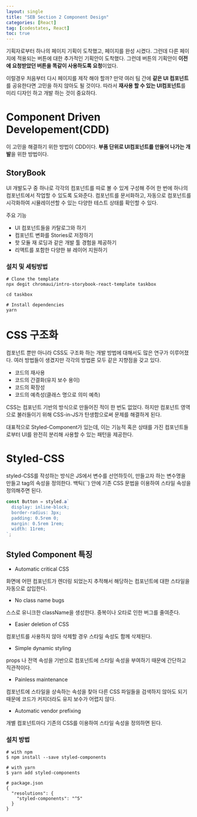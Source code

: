 ```yaml
---
layout: single
title: "SEB Section 2 Component Design"
categories: [React]
tag: [codestates, React]
toc: true
---
```


기획자로부터 하나의 페이지 기획이 도착했고, 페이지를 완성 시켰다. 그런데 다른 페이지에 적용되는 버튼에 대한 추가적인 기획안이 도착했다. 그런데 버튼의 기획안이 **이전에 요청받았던 버튼을 똑같이 사용하도록 요청**이었다.

이럴경우 처음부터 다시 페이지를 제작 해야 할까? 만약 여러 팀 간에 **같은 UI 컴포넌트**를 공유한다면 고민을 하지 않아도 될 것이다. 따라서 **재사용 할 수 있는 UI컴포넌트**를 미리 디자인 하고 개발 하는 것이 중요하다.

# Component Driven Developement(CDD)

이 고민을 해결하기 위한 방법이 CDD이다. **부품 단위로 UI컴포넌트를 만들어 나가는 개발**을 위한 방법이다.

## StoryBook

UI 개발도구 중 하나로 각각의 컴포넌트를 따로 볼 수 있게 구성해 주어 한 번에 하나의 컴포넌트에서 작업할 수 있도록 도와준다. 컴포넌트를 문서화하고, 자동으로 컴포넌트를 시각화하여 시뮬레이션할 수 있는 다양한 테스트 상태를 확인할 수 있다.

주요 기능

- UI 컴포넌트들을 카탈로그와 하기
- 컴포넌트 변화를 Stories로 저장하기
- 핫 모듈 재 로딩과 같은 개발 툴 경험을 제공하기
- 리액트를 포함한 다양한 뷰 레이어 지원하기

### 설치 및 세팅방법

```
# Clone the template
npx degit chromaui/intro-storybook-react-template taskbox

cd taskbox

# Install dependencies
yarn
```

# CSS 구조화

컴포넌트 뿐만 아니라 CSS도 구조화 하는 개발 방법에 대해서도 많은 연구가 이루어졌다. 여러 방법들이 생겼지만 각각의 방법론 모두 같은 지향점을 갖고 있다.

- 코드의 재사용
- 코드의 간결화(유지 보수 용이)
- 코드의 확장성
- 코드의 예측성(클래스 명으로 의미 예측)

CSS는 컴포넌트 기반의 방식으로 만들어진 적이 한 번도 없었다. 하지만 컴포넌트 영역으로 불러들이기 위해 CSS-in-JS가 탄생함으로써 문제를 해결하게 된다.

대표적으로 Styled-Component가 있는데, 이는 기능적 혹은 상태를 가진 컴포넌트들로부터 UI를 완전히 분리해 사용할 수 있는 패턴을 제공한다.

# Styled-CSS

styled-CSS를 작성하는 방식은 JS에서 변수를 선언하듯이, 만들고자 하는 변수명을 만들고 tag의 속성을 정의한다. 백틱(``) 안에 기존 CSS 문법을 이용하여 스타일 속성을 정의해주면 된다.

```js
const Button = styled.a`
  display: inline-block;
  border-radius: 3px;
  padding: 0.5rem 0;
  margin: 0.5rem 1rem;
  width: 11rem;
`;
```

## Styled Component 특징

- Automatic critical CSS

화면에 어떤 컴포넌트가 렌더링 되었는지 추적해서 해당하는 컴포넌트에 대한 스타일을 자동으로 삽입한다.

- No class name bugs

스스로 유니크한 className을 생성한다. 중복이나 오타로 인한 버그를 줄여준다.

- Easier deletion of CSS

컴포넌트를 사용하지 않아 삭제할 경우 스타일 속성도 함께 삭제된다.

- Simple dynamic styling

props 나 전역 속성을 기반으로 컴포넌트에 스타일 속성을 부여하기 때문에 간단하고 직관적이다.

- Painless maintenance

컴포넌트에 스타일을 상속하는 속성을 찾아 다른 CSS 파일들을 검색하지 않아도 되기 때문에 코드가 커지더라도 유지 보수가 어렵지 않다.

- Automatic vendor prefixing

개별 컴포넌트마다 기존의 CSS를 이용하여 스타일 속성을 정의하면 된다.

### 설치 방법

```
# with npm
$ npm install --save styled-components

# with yarn
$ yarn add styled-components

# package.json
{
  "resolutions": {
    "styled-components": "^5"
  }
}
```
